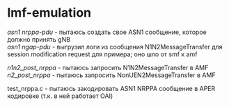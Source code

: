 # lmf-emulation

_asn1 nrppa-pdu_ - пытаюсь создать свое ASN1 сообщение, которое должно принять gNB  
_asn1 ngap-pdu_ - выгрузил логи из сообщения N1N2MessageTransfer для session modification request для примера; оно шло от smf к amf  

_n1n2_post_nrppa_ - пытаюсь запросить N1N2MessageTransfer в AMF  
_n2_post_nrppa_ - пытаюсь запросить NonUEN2MessageTransfer в AMF  

test_nrppa.c - пытаюсь закодировать ASN1 NRPPA сообщение в APER кодировке (т.к. в ней работает OAI)
